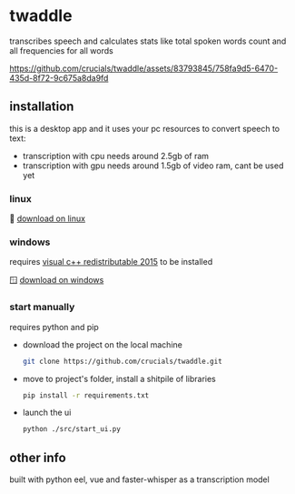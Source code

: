 # twaddle

transcribes speech and calculates stats like total spoken words count and 
all frequencies for all words

https://github.com/crucials/twaddle/assets/83793845/758fa9d5-6470-435d-8f72-9c675a8da9fd

## installation

this is a desktop app and it uses your pc resources to convert speech to text:
- transcription with cpu needs around 2.5gb of ram
- transcription with gpu needs around 1.5gb of video ram, cant be used yet

### linux

:penguin: [download on linux](https://github.com/crucials/twaddle/releases/download/v1.1.0-beta/twaddle-linux.zip)

### windows

requires [visual c++ redistributable 2015](https://learn.microsoft.com/en-us/cpp/windows/latest-supported-vc-redist) to be installed

🪟 [download on windows](https://github.com/crucials/twaddle/releases/download/v1.1.0-beta/twaddle-windows.zip)

### start manually

requires python and pip 

- download the project on the local machine

  ```bash
  git clone https://github.com/crucials/twaddle.git
  ```

- move to project's folder, install a shitpile of libraries

  ```bash
  pip install -r requirements.txt
  ```

- launch the ui

  ```bash
  python ./src/start_ui.py
  ```

## other info

built with python eel, vue and faster-whisper as a transcription model
